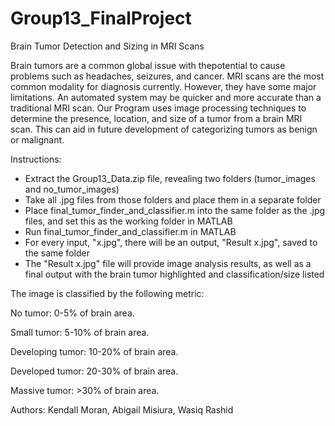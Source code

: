 # Group13_FinalProject
Brain Tumor Detection and  Sizing in MRI Scans

Brain tumors are a common global issue with thepotential to cause problems such as headaches, seizures, and cancer.
MRI scans are the most common modality for diagnosis currently. However, they have some major limitations.
An automated system may be quicker and more accurate than a traditional MRI scan.
Our Program uses image processing techniques to determine the presence, location, and size of a tumor from a brain MRI scan.
This can aid in future development of categorizing tumors as benign or malignant.



Instructions:

- Extract the Group13_Data.zip file, revealing two folders (tumor_images and no_tumor_images)
- Take all .jpg files from those folders and place them in a separate folder
- Place final_tumor_finder_and_classifier.m into the same folder as the .jpg files, and set this as the working folder in MATLAB
- Run final_tumor_finder_and_classifier.m in MATLAB
- For every input, "x.jpg", there will be an output, "Result x.jpg", saved to the same folder
- The "Result x.jpg" file will provide image analysis results, as well as a final output with the brain tumor highlighted and classification/size listed



The image is classified by the following metric:

No tumor: 0-5% of brain area.

Small tumor: 5-10% of brain area.

Developing tumor: 10-20% of brain area.

Developed tumor: 20-30% of brain area.

Massive tumor: >30% of brain area.



Authors: Kendall Moran, Abigail Misiura, Wasiq Rashid
